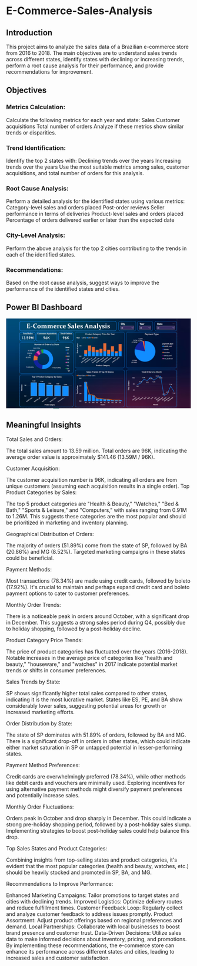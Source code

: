 # E-Commerce-Sales-Analysis

<h2>Introduction</h2>
This project aims to analyze the sales data of a Brazilian e-commerce store from 2016 to 2018. The main objectives are to understand sales trends across different states, identify states with declining or increasing trends, perform a root cause analysis for their performance, and provide recommendations for improvement.

<h2>Objectives</h2>

<h3>Metrics Calculation:</h3>

Calculate the following metrics for each year and state:
	Sales
	Customer acquisitions
	Total number of orders
Analyze if these metrics show similar trends or disparities.

<h3>Trend Identification:</h3>

Identify the top 2 states with:
Declining trends over the years
Increasing trends over the years
Use the most suitable metrics among sales, customer acquisitions, and total number of orders for this analysis.

<h3>Root Cause Analysis:</h3>

Perform a detailed analysis for the identified states using various metrics:
Category-level sales and orders placed
Post-order reviews
Seller performance in terms of deliveries
Product-level sales and orders placed
Percentage of orders delivered earlier or later than the expected date

<h3>City-Level Analysis:</h3>

Perform the above analysis for the top 2 cities contributing to the trends in each of the identified states.

<h3>Recommendations:</h3>

Based on the root cause analysis, suggest ways to improve the performance of the identified states and cities.

<h2>Power BI Dashboard</h2>
<img src="https://github.com/naushadcom/E-Commerce-Sales-Analysis/blob/main/Screenshot/power_bi.png">

<h2>Meaningful Insights</h2>

Total Sales and Orders:

The total sales amount to 13.59 million.
Total orders are 96K, indicating the average order value is approximately $141.46 (13.59M / 96K).

Customer Acquisition:

The customer acquisition number is 96K, indicating all orders are from unique customers (assuming each acquisition results in a single order).
Top Product Categories by Sales:

The top 5 product categories are "Health & Beauty," "Watches," "Bed & Bath," "Sports & Leisure," and "Computers," with sales ranging from 0.91M to 1.26M.
This suggests these categories are the most popular and should be prioritized in marketing and inventory planning.

Geographical Distribution of Orders:

The majority of orders (51.89%) come from the state of SP, followed by BA (20.86%) and MG (8.52%).
Targeted marketing campaigns in these states could be beneficial.

Payment Methods:

Most transactions (78.34%) are made using credit cards, followed by boleto (17.92%).
It's crucial to maintain and perhaps expand credit card and boleto payment options to cater to customer preferences.

Monthly Order Trends:

There is a noticeable peak in orders around October, with a significant drop in December.
This suggests a strong sales period during Q4, possibly due to holiday shopping, followed by a post-holiday decline.


Product Category Price Trends:

The price of product categories has fluctuated over the years (2016-2018).
Notable increases in the average price of categories like "health and beauty," "houseware," and "watches" in 2017 indicate potential market trends or shifts in consumer preferences.

Sales Trends by State:

SP shows significantly higher total sales compared to other states, indicating it is the most lucrative market.
States like ES, PE, and BA show considerably lower sales, suggesting potential areas for growth or increased marketing efforts.

Order Distribution by State:

The state of SP dominates with 51.89% of orders, followed by BA and MG.
There is a significant drop-off in orders in other states, which could indicate either market saturation in SP or untapped potential in lesser-performing states.

Payment Method Preferences:

Credit cards are overwhelmingly preferred (78.34%), while other methods like debit cards and vouchers are minimally used.
Exploring incentives for using alternative payment methods might diversify payment preferences and potentially increase sales.

Monthly Order Fluctuations:

Orders peak in October and drop sharply in December. This could indicate a strong pre-holiday shopping period, followed by a post-holiday sales slump.
Implementing strategies to boost post-holiday sales could help balance this drop.

Top Sales States and Product Categories:

Combining insights from top-selling states and product categories, it's evident that the most popular categories (health and beauty, watches, etc.) should be heavily stocked and promoted in SP, BA, and MG.


Recommendations to Improve Performance:


Enhanced Marketing Campaigns: Tailor promotions to target states and cities with declining trends.
Improved Logistics: Optimize delivery routes and reduce fulfillment times.
Customer Feedback Loop: Regularly collect and analyze customer feedback to address issues promptly.
Product Assortment: Adjust product offerings based on regional preferences and demand.
Local Partnerships: Collaborate with local businesses to boost brand presence and customer trust.
Data-Driven Decisions: Utilize sales data to make informed decisions about inventory, pricing, and promotions.
By implementing these recommendations, the e-commerce store can enhance its performance across different states and cities, leading to increased sales and customer satisfaction.
